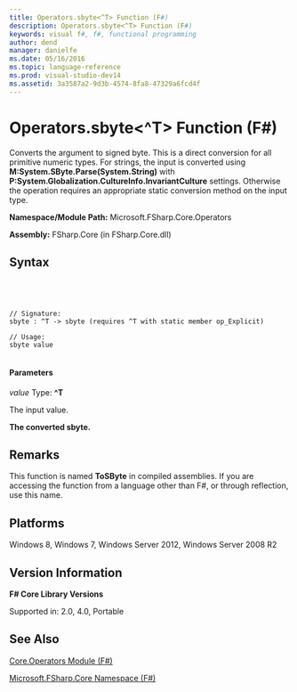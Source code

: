 ```yaml
---
title: Operators.sbyte<^T> Function (F#)
description: Operators.sbyte<^T> Function (F#)
keywords: visual f#, f#, functional programming
author: dend
manager: danielfe
ms.date: 05/16/2016
ms.topic: language-reference
ms.prod: visual-studio-dev14
ms.assetid: 3a3587a2-9d3b-4574-8fa8-47329a6fcd4f 
---
```


# Operators.sbyte<^T> Function (F#)

Converts the argument to signed byte. This is a direct conversion for all primitive numeric types. For strings, the input is converted using **M:System.SByte.Parse(System.String)** with **P:System.Globalization.CultureInfo.InvariantCulture** settings. Otherwise the operation requires an appropriate static conversion method on the input type.

**Namespace/Module Path:** Microsoft.FSharp.Core.Operators

**Assembly:** FSharp.Core (in FSharp.Core.dll)


## Syntax



```




// Signature:
sbyte : ^T -> sbyte (requires ^T with static member op_Explicit)

// Usage:
sbyte value


```





#### Parameters
*value*
Type: **^T**


The input value.



**The converted sbyte.**
## Remarks
This function is named **ToSByte** in compiled assemblies. If you are accessing the function from a language other than F#, or through reflection, use this name.


## Platforms
Windows 8, Windows 7, Windows Server 2012, Windows Server 2008 R2


## Version Information
**F# Core Library Versions**

Supported in: 2.0, 4.0, Portable




## See Also
[Core.Operators Module &#40;F&#35;&#41;](Core.Operators-Module-%5BFSharp%5D.md)

[Microsoft.FSharp.Core Namespace &#40;F&#35;&#41;](Microsoft.FSharp.Core-Namespace-%5BFSharp%5D.md)

